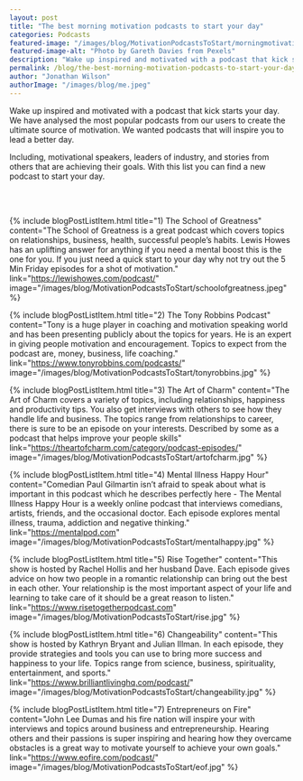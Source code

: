 ```yaml
---
layout: post
title: "The best morning motivation podcasts to start your day"
categories: Podcasts
featured-image: "/images/blog/MotivationPodcastsToStart/morningmotivation.jpg"
featured-image-alt: "Photo by Gareth Davies from Pexels"
description: "Wake up inspired and motivated with a podcast that kick starts your day."
permalink: /blog/the-best-morning-motivation-podcasts-to-start-your-day
author: "Jonathan Wilson"
authorImage: "/images/blog/me.jpeg"
---
```


<p>Wake up inspired and motivated with a podcast that kick starts your day. We have analysed the most popular podcasts from our users to create the ultimate source of motivation. We wanted podcasts that will inspire you to lead a better day.</p>

<p>Including, motivational speakers, leaders of industry, and stories from others that are achieving their goals. With this list you can find a new podcast to start your day.</p>


<br><br>

{% include blogPostListItem.html
  title="1) The School of Greatness"
  content="The School of Greatness is a great podcast which covers topics on relationships, business, health, successful people’s habits. Lewis Howes has an uplifting answer for anything if you need a mental boost this is the one for you. If you just need a quick start to your day why not try out the 5 Min Friday episodes for a shot of motivation."
  link="https://lewishowes.com/podcast/"
  image="/images/blog/MotivationPodcastsToStart/schoolofgreatness.jpeg"
%}

{% include blogPostListItem.html
  title="2) The Tony Robbins Podcast"
  content="Tony is a huge player in coaching and motivation speaking world and has been presenting publicly about the topics for years. He is an expert in giving people motivation and encouragement. Topics to expect from the podcast are, money, business, life coaching."
  link="https://www.tonyrobbins.com/podcasts/"
  image="/images/blog/MotivationPodcastsToStart/tonyrobbins.jpg"
%}

{% include blogPostListItem.html
  title="3) The Art of Charm"
  content="The Art of Charm covers a variety of topics, including relationships, happiness and productivity tips. You also get interviews with others to see how they handle life and business. The topics range from relationships to career, there is sure to be an episode on your interests. Described by some as a podcast that helps improve your people skills"
  link="https://theartofcharm.com/category/podcast-episodes/"
  image="/images/blog/MotivationPodcastsToStart/artofcharm.jpg"
%}

{% include blogPostListItem.html
  title="4) Mental Illness Happy Hour"
  content="Comedian Paul Gilmartin isn’t afraid to speak about what is important in this podcast which he describes perfectly here - The Mental Illness Happy Hour is a weekly online podcast that interviews comedians, artists, friends, and the occasional doctor. Each episode explores mental illness, trauma, addiction and negative thinking."
  link="https://mentalpod.com"
  image="/images/blog/MotivationPodcastsToStart/mentalhappy.jpg"
%}

{% include blogPostListItem.html
  title="5) Rise Together"
  content="This show is hosted by Rachel Hollis and her husband Dave. Each episode gives advice on how two people in a romantic relationship can bring out the best in each other. Your relationship is the most important aspect of your life and learning to take care of it should be a great reason to listen."
  link="https://www.risetogetherpodcast.com"
  image="/images/blog/MotivationPodcastsToStart/rise.jpg"
%}

{% include blogPostListItem.html
  title="6) Changeability"
  content="This show is hosted by Kathryn Bryant and Julian Illman. In each episode, they provide strategies and tools you can use to bring more success and happiness to your life. Topics range from science, business, spirituality, entertainment, and sports."
  link="https://www.brilliantlivinghq.com/podcast/"
  image="/images/blog/MotivationPodcastsToStart/changeability.jpg"
%}

{% include blogPostListItem.html
  title="7) Entrepreneurs on Fire"
  content="John Lee Dumas and his fire nation will inspire your with interviews and topics around business and entrepreneurship. Hearing others and their passions is super inspiring and hearing how they overcame obstacles is a great way to motivate yourself to achieve your own goals."
  link="https://www.eofire.com/podcast/"
  image="/images/blog/MotivationPodcastsToStart/eof.jpg"
%}
